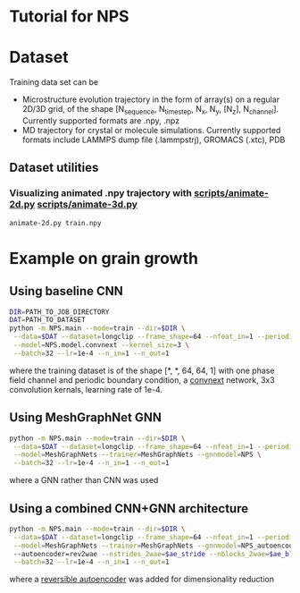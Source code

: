# Tutorial for NPS

# Dataset
Training data set can be 
* Microstructure evolution trajectory in the form of array(s) on a regular 2D/3D grid, of the shape \[N<sub>sequence</sub>, N<sub>timestep</sub>, N<sub>x</sub>, N<sub>y</sub>, \[N<sub>z</sub>\], N<sub>channel</sub>\]. Currently supported formats are .npy, .npz
* MD trajectory for crystal or molecule simulations. Currently supported formats include LAMMPS dump file (.lammpstrj), GROMACS (.xtc), PDB

## Dataset utilities
### Visualizing animated .npy trajectory with [scripts/animate-2d.py](../scripts/animate-2d.py) [scripts/animate-3d.py](../scripts/animate-3d.py)
```
animate-2d.py train.npy
```

# Example on grain growth
## Using baseline CNN
```bash
DIR=PATH_TO_JOB_DIRECTORY
DAT=PATH_TO_DATASET
python -m NPS.main --mode=train --dir=$DIR \
 --data=$DAT --dataset=longclip --frame_shape=64 --nfeat_in=1 --periodic --pointgroup=4m --dim=2 \
 --model=NPS.model.convnext --kernel_size=3 \
 --batch=32 --lr=1e-4 --n_in=1 --n_out=1
```
where the training dataset is of the shape \[\*, \*, 64, 64, 1\] with one phase field channel and periodic boundary condition, a [convnext](https://arxiv.org/abs/2201.03545) network, 3x3 convolution kernals, learning rate of 1e-4.

## Using MeshGraphNet GNN
```bash
python -m NPS.main --mode=train --dir=$DIR \
 --data=$DAT --dataset=longclip --frame_shape=64 --nfeat_in=1 --periodic --pointgroup=4m --dim=2 \
 --model=MeshGraphNets --trainer=MeshGraphNets --gnnmodel=NPS \
 --batch=32 --lr=1e-4 --n_in=1 --n_out=1
```
where a GNN rather than CNN was used

## Using a combined CNN+GNN architecture
```bash
python -m NPS.main --mode=train --dir=$DIR \
 --data=$DAT --dataset=longclip --frame_shape=64 --nfeat_in=1 --periodic --pointgroup=4m --dim=2 \
 --model=MeshGraphNets --trainer=MeshGraphNets --gnnmodel=NPS_autoencoder
 --autoencoder=rev2wae --nstrides_2wae=$ae_stride --nblocks_2wae=$ae_block --nlayer_mlp_encdec=$nencdec \
 --batch=32 --lr=1e-4 --n_in=1 --n_out=1
```
where a [reversible autoencoder](https://openreview.net/pdf?id=B1eY_pVYvB) was added for dimensionality reduction
